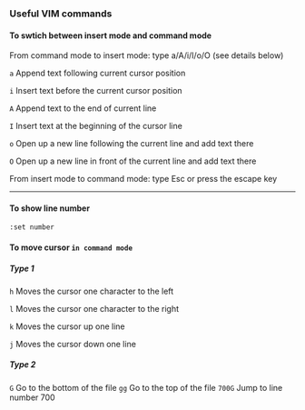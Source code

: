 ### Useful VIM commands


#### To swtich between insert mode and command mode
From command mode to insert mode: type a/A/i/I/o/O (see details below)

`a` Append text following current cursor position

`i` Insert text before the current cursor position

`A` Append text to the end of current line

`I` Insert text at the beginning of the cursor line

`o` Open up a new line following the current line and add text there

`O` Open up a new line in front of the current line and add text there

From insert mode to command mode: type Esc or press the escape key

---
#### To show line number

```
:set number
```

#### To move cursor `in command mode`

##### Type 1

`h` Moves the cursor one character to the left

`l` Moves the cursor one character to the right

`k` Moves the cursor up one line

`j` Moves the cursor down one line


##### Type 2

`G` Go to the bottom of the file
`gg` Go to the top of the file 
`700G` Jump to line number 700 
